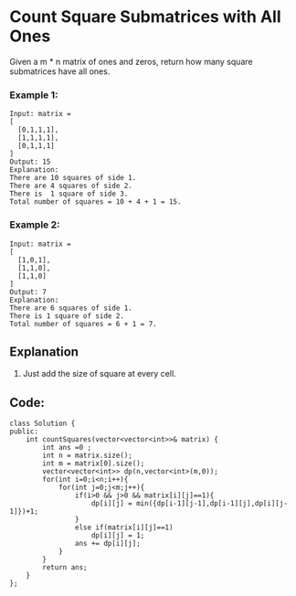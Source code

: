 # Count Square Submatrices with All Ones

Given a m * n matrix of ones and zeros, return how many square submatrices have all ones.

 

### Example 1:

    Input: matrix =
    [
      [0,1,1,1],
      [1,1,1,1],
      [0,1,1,1]
    ]
    Output: 15
    Explanation: 
    There are 10 squares of side 1.
    There are 4 squares of side 2.
    There is  1 square of side 3.
    Total number of squares = 10 + 4 + 1 = 15.

### Example 2:

    Input: matrix = 
    [
      [1,0,1],
      [1,1,0],
      [1,1,0]
    ]
    Output: 7
    Explanation: 
    There are 6 squares of side 1.  
    There is 1 square of side 2. 
    Total number of squares = 6 + 1 = 7.


## Explanation

1. Just add the size of square at every cell.


## Code:

```
class Solution {
public:
    int countSquares(vector<vector<int>>& matrix) {
        int ans =0 ;
        int n = matrix.size();
        int m = matrix[0].size();
        vector<vector<int>> dp(n,vector<int>(m,0));
        for(int i=0;i<n;i++){
            for(int j=0;j<m;j++){
                if(i>0 && j>0 && matrix[i][j]==1){
                    dp[i][j] = min({dp[i-1][j-1],dp[i-1][j],dp[i][j-1]})+1;
                }
                else if(matrix[i][j]==1)
                    dp[i][j] = 1;
                ans += dp[i][j];  
            }
        }
        return ans;
    }
};
```